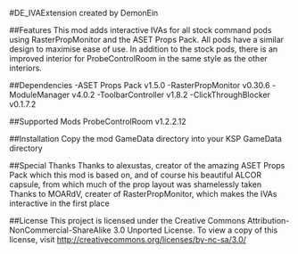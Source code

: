 #DE_IVAExtension
created by DemonEin

##Features
This mod adds interactive IVAs for all stock command pods using RasterPropMonitor and the ASET Props Pack. All pods have a similar design to maximise ease of use. In addition to the stock pods, there is an improved interior for ProbeControlRoom in the same style as the other interiors.

##Dependencies
-ASET Props Pack v1.5.0
-RasterPropMonitor v0.30.6
-ModuleManager v4.0.2
-ToolbarController v1.8.2
-ClickThroughBlocker v0.1.7.2

##Supported Mods
ProbeControlRoom v1.2.2.12

##Installation
Copy the mod GameData directory into your KSP GameData directory

##Special Thanks
Thanks to alexustas, creator of the amazing ASET Props Pack which this mod is based on, and of course his beautiful ALCOR capsule, from which much of the prop layout was shamelessly taken
Thanks to MOARdV, creater of RasterPropMonitor, which makes the IVAs interactive in the first place

##License
This project is licensed under the Creative Commons Attribution-NonCommercial-ShareAlike 3.0 Unported License.
To view a copy of this license, visit http://creativecommons.org/licenses/by-nc-sa/3.0/
